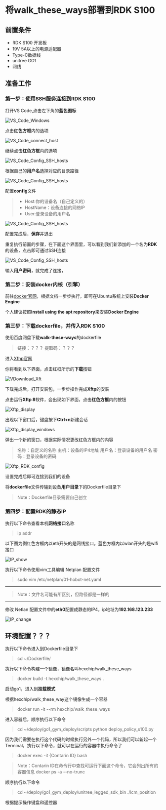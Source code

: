 # 将walk_these_ways部署到RDK S100

## 前置条件
 - RDK S100 开发板
 - 19V 5A以上的电源适配器
 - Type-C数据线
 - unitree GO1
 - 网线

## 准备工作

### 第一步：使用SSH服务连接到RDK S100

打开VS Code,点击左下角的**蓝色图标**

![VS_Code_Windows](image\VS_Code_Windows.png "VS_Code_Windows")

点击**红色方框**内的选项

![VS_Code_connect_host](image\vs_code_connect_host.png "VS_Code_connect_host")

继续点击**红色方框**内的选项

![VS_Code_Config_SSH_hosts](image\VS_Code_Config_SSH_hosts.png "VS_Code_Config_SSH_hosts")

根据自己的**用户名**选择对应的目录路径

![VS_Code_Config_SSH_hosts](image\VS_Code_choose_user.png "VS_Code_Config_SSH_hosts")

配置**config**文件

 > - Host:你的设备名（自己定义的）
 > - HostName：设备连接的网络IP
 > - User:登录设备的用户名

![VS_Code_Config_SSH_hosts](image\VS_Code_config_setting.png "VS_Code_Config_SSH_hosts")

配置完成后，**保存**并退出

重复执行前面的步骤，在下面这个界面里，可以看到我们新添加的一个名为**RDK**的设备，点击即可通过SSH连接

![VS_Code_Config_SSH_hosts](image\VS_Code_connect_device.png "VS_Code_Config_SSH_hosts")

输入**用户密码**，就完成了连接，

### 第二步：安装docker内核（引擎）
前往[docker官网](https://docs.docker.com/engine/install/ubuntu/ "docker")，根据文档一步步执行，即可在Ubuntu系统上安装**Docker Engine**

个人建议按照**Install using the apt repository**来安装**Docker Engine**

### 第三步：下载dockerfile，并传入RDK S100

使用百度网盘下载**walk-these-ways**的dockerfile

> 链接：？？？
> 提取码：？？？

进入[Xfhp官网](https://www.xshell.com/zh/free-for-home-school/ "Xthp")

你将看到以下界面，点击红框所示的**下载**按钮

![VDownload_Xft](image\Download_Xftp.png "Download_Xft")

下载完成后，打开安装包，一步步操作完成**Xftp**的安装

点击运行**Xftp 8**软件，会出现如下界面，点击**红色方框**内的按钮

![Xftp_display](image\Xftp_display.png "Xftp_display")

出现以下窗口后，键盘按下**Ctrl+n**新建会话

![Xftp_display_windows](image\Xftp_display_windows.png "Xftp_display_windows")

弹出一个新的窗口，根据实际情况更改红色方框内的内容

> 名称：自定义的名称
> 主机：设备的IP4地址
> 用户名：登录设备的用户名
> 密码：登录设备的密码


![Xftp_RDK_config](image\Xftp_RDK_config.png "Xftp_RDK_config")

设置完成后即可连接到我们的设备

将**dockerfile**文件传输到设备**用户目录**下的Dockerfile目录下

> Note：Dockerfile目录需要自己创立

### 第四步：配置RDK的静态IP

执行以下命令查看本机**网络接口**名称

> ip addr

以下图为例红色方框内以eth开头的是网线接口，蓝色方框内以wlan开头的是wifi接口

![IP_show](image\RDK_IP_show.png "IP_show")

执行以下命令使用vim工具编辑 Netplan 配置文件

> sudo vim /etc/netplan/01-hobot-net.yaml 

---
> Note：文件名可能有所区别，但路径都是一样的
---

修改 Netlan 配置文件中的**eth0**配置成静态的IP4，ip地址为**192.168.123.233**

![IP_change](image\RDK_IP_change.png "IP_change")

## 环境配置？？？

执行以下命令进入到Dockerfile目录下

> cd ~/Dockerfile/

执行以下命令构建一个镜像，镜像名叫hexchip/walk_these_ways

> docker build -t hexchip/walk_these_ways .

启动go1，进入到**挂载模式**

根据hexchip/walk_these_way这个镜像生成一个容器

> docker run -it --rm hexchip/walk_these_ways

进入容器后，顺序执行以下命令

> cd ~/deploy/go1_gym_deploy/scripts
> python deploy_policy_s100.py

因为我们需要在执行这个代码的时候执行另外一个代码，所以我们可以新起一个Terminal，执行以下命令，就可以在运行的容器中执行命令了

> docker exec -it {Contarin ID} bash

> Note：Contarin ID在命令行中查找可运行下面这个命令，它会列出所有的容器信息
> docker ps -a --no-trunc

顺序执行以下命令

> cd ~/deploy/go1_gym_deploy/unitree_legged_sdk_bin
> ./lcm_position

根据提示操作键盘和遥控器






